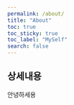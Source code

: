 ```yaml
---
permalink: /about/
title: "About"
toc: true
toc_sticky: true
toc_label: "MySelf"
search: false
---
```


## 상세내용

안녕하세용
